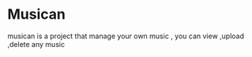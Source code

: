 # Musican
musican is a project that manage your own music , you can view ,upload ,delete any music 
